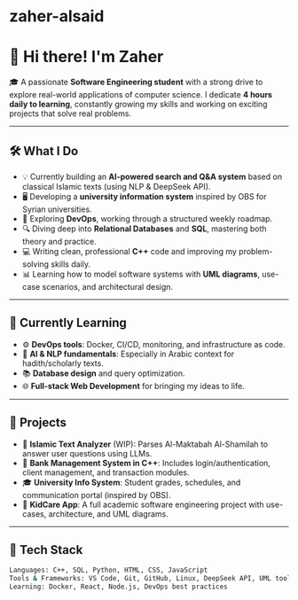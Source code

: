 # zaher-alsaid

# 👋 Hi there! I'm Zaher

🎓 A passionate **Software Engineering student** with a strong drive to explore real-world applications of computer science. I dedicate **4 hours daily to learning**, constantly growing my skills and working on exciting projects that solve real problems.

---

## 🛠️ What I Do

- 💡 Currently building an **AI-powered search and Q&A system** based on classical Islamic texts (using NLP & DeepSeek API).
- 🖥️ Developing a **university information system** inspired by OBS for Syrian universities.
- 💾 Exploring **DevOps**, working through a structured weekly roadmap.
- 🔍 Diving deep into **Relational Databases** and **SQL**, mastering both theory and practice.
- 💻 Writing clean, professional **C++** code and improving my problem-solving skills daily.
- 📊 Learning how to model software systems with **UML diagrams**, use-case scenarios, and architectural design.

---

## 🧠 Currently Learning

- ⚙️ **DevOps tools**: Docker, CI/CD, monitoring, and infrastructure as code.
- 🧠 **AI & NLP fundamentals**: Especially in Arabic context for hadith/scholarly texts.
- 📚 **Database design** and query optimization.
- 🌐 **Full-stack Web Development** for bringing my ideas to life.

---

## 🚀 Projects

- 🕌 **Islamic Text Analyzer** (WIP): Parses Al-Maktabah Al-Shamilah to answer user questions using LLMs.
- 🏦 **Bank Management System in C++**: Includes login/authentication, client management, and transaction modules.
- 🎓 **University Info System**: Student grades, schedules, and communication portal (inspired by OBS).
- 👶 **KidCare App**: A full academic software engineering project with use-cases, architecture, and UML diagrams.

---

## 🧰 Tech Stack

```bash
Languages: C++, SQL, Python, HTML, CSS, JavaScript
Tools & Frameworks: VS Code, Git, GitHub, Linux, DeepSeek API, UML tools
Learning: Docker, React, Node.js, DevOps best practices
